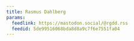 ```yaml
---
title: Rasmus Dahlberg
params:
  feedlink: https://mastodon.social/@rgdd.rss
  feedid: 5de99516068bda8d8a9c7f6e7551fa04
---
```

